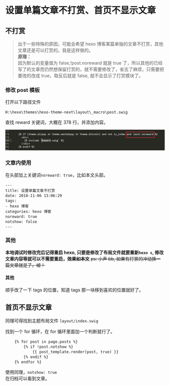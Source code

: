 # 设置单篇文章不打赏、首页不显示文章


## 不打赏
> 出于一些特殊的原因，可能会希望 hexo 博客某篇单独的文章不打赏，其他文章还是可以打赏的。我是这样做的。  
**原理：**  
因为默认的变量值为 false,!post.noreward 就是 true 了，所以其他的已经写了的文章而仍然想保留打赏的，就不需要修改了，省去了麻烦，只需要把要改的改成 true，取反后就是 false, 就不会显示了打赏模块了。

### 修改 post 模板
打开以下路径文件
```
H:\hexo\themes\hexo-theme-next\layout\_macro\post.swig
```
查找 reward 关键词，大概在 378 行，并添加内容。

![](images/1.png)

### 文章内使用
在头部加上关键词`noreward: true`，比如本文头部。

```
---
title: 设置单篇文章不打赏
date: 2018-11-06 13:06:29
tags:
- hexo 博客
categories: hexo 博客
noreward: true
notshow: false
---
```

### 其他
**本地调试时修改完后记得重启 hexo, 只要是修改了布局文件就要重新`hexo s`, 修改文章内容等就可以不需要重启，~~效果如本文~~**
~~ps: 小声 bb, 如果有打赏的冲动换一篇文章就是了，嘘！~~

#### 其他
顺手改了一下 tags 的位置，知道 tags 那一块移到喜欢的位置就好了。

## 首页不显示文章
同理可得找到主题布局文件 `layout/index.swig`

找到一个 for 循环，在 for 循环里面加一个判断就行了。
```
    {% for post in page.posts %}
    	{% if !post.notshow %}
    		{{ post_template.render(post, true) }}
    	{% endif %}
    {% endfor %}
```
使用同理，`notshow: true`  
在归档可以看到文章。

